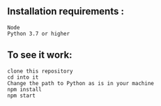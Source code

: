 ## Installation requirements :
```
Node
Python 3.7 or higher
```

## To see it work:
```
clone this repository
cd into it
Change the path to Python as is in your machine
npm install
npm start
```
